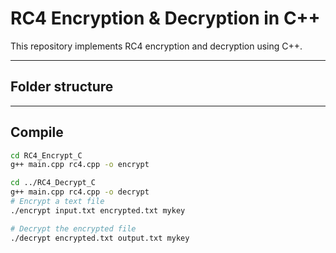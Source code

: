
#  RC4 Encryption & Decryption in C++

This repository implements RC4 encryption and decryption using C++.

---

##  Folder structure


---

##  Compile
```bash
cd RC4_Encrypt_C
g++ main.cpp rc4.cpp -o encrypt

cd ../RC4_Decrypt_C
g++ main.cpp rc4.cpp -o decrypt
# Encrypt a text file
./encrypt input.txt encrypted.txt mykey

# Decrypt the encrypted file
./decrypt encrypted.txt output.txt mykey

